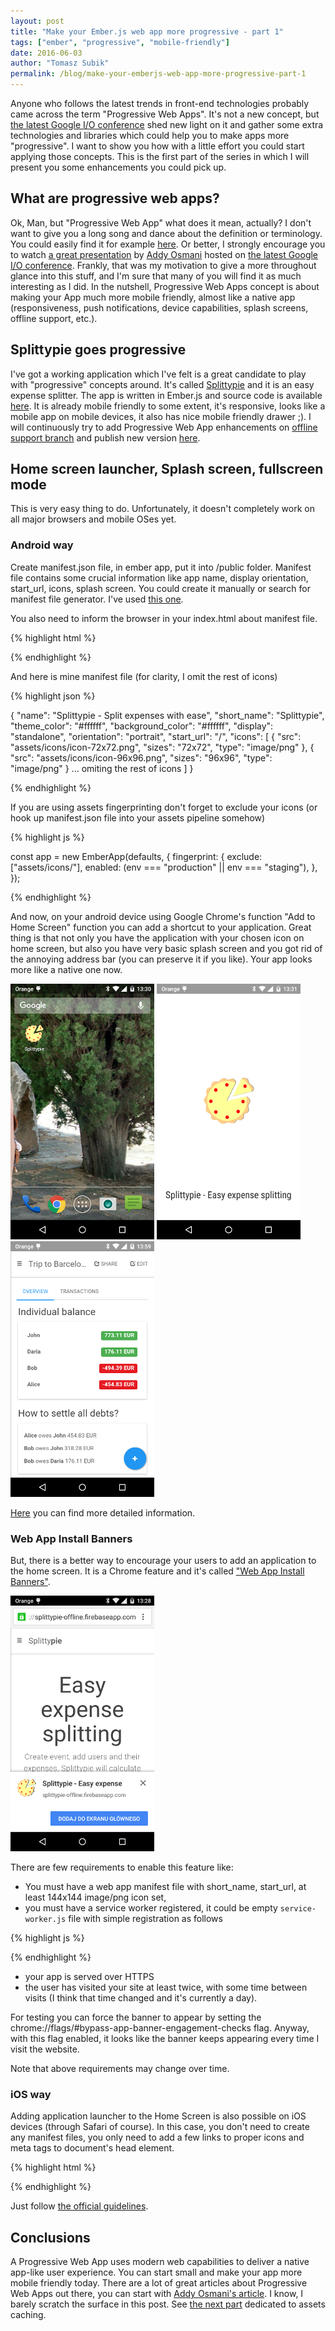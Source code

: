 ```yaml
---
layout: post
title: "Make your Ember.js web app more progressive - part 1"
tags: ["ember", "progressive", "mobile-friendly"]
date: 2016-06-03
author: "Tomasz Subik"
permalink: /blog/make-your-emberjs-web-app-more-progressive-part-1
---
```


Anyone who follows the latest trends in front-end technologies probably came across the term
"Progressive Web Apps". It's not a new concept, but [the latest Google I/O conference][google-io-conference]
shed new light on it and gather some extra technologies and libraries which could help you to make apps more
"progressive". I want to show you how with a little effort you could start applying those concepts.
This is the first part of the series in which I will present you some enhancements you could pick up.

<!--more-->

## What are progressive web apps?

Ok, Man, but "Progressive Web App" what does it mean, actually? I don't want to give you a long song and dance about
the definition or terminology. You could easily find it for example [here][google-progressive-web-apps].
Or better, I strongly encourage you to watch [a great presentation][addy-osmani-presentation] by [Addy Osmani][addy-osmani]
hosted on [the latest Google I/O conference][google-io-conference]. Frankly, that was my motivation to give a more throughout
glance into this stuff, and I'm sure that many of you will find it as much interesting as I did.
In the nutshell, Progressive Web Apps concept is about making your App much more mobile friendly,
almost like a native app (responsiveness, push notifications, device capabilities, splash screens, offline support, etc.).

## Splittypie goes progressive

I've got a working application which I've felt is a great candidate to play with "progressive" concepts around.
It's called [Splittypie][splittypie] and it is an easy expense splitter. The app is written in
Ember.js and source code is available [here][splittypie-source]. It is already mobile friendly
to some extent, it's responsive, looks like a mobile app on mobile devices, it also has nice
mobile friendly drawer ;). I will continuously try to add Progressive Web App
enhancements on [offline support branch][offline-support-branch] and publish new version [here][splittypie-offline].

## Home screen launcher, Splash screen, fullscreen mode

This is very easy thing to do. Unfortunately, it doesn't completely work on all major browsers and mobile OSes yet.

### Android way

Create manifest.json file, in ember app, put it into /public folder. Manifest file contains
some crucial information like app name, display orientation, start_url, icons, splash screen.
You could create it manually or search for manifest file generator. I've used [this one][manifest-generator].

You also need to inform the browser in your index.html about manifest file.

{% highlight html %}

<link rel="manifest" href="manifest.json">

{% endhighlight %}

And here is mine manifest file (for clarity, I omit the rest of icons)

{% highlight json %}

{
  "name": "Splittypie - Split expenses with ease",
  "short_name": "Splittypie",
  "theme_color": "#ffffff",
  "background_color": "#ffffff",
  "display": "standalone",
  "orientation": "portrait",
  "start_url": "/",
  "icons": [
    {
      "src": "assets/icons/icon-72x72.png",
      "sizes": "72x72",
      "type": "image/png"
    },
    {
      "src": "assets/icons/icon-96x96.png",
      "sizes": "96x96",
      "type": "image/png"
    }
    ... omiting the rest of icons
  ]
}

{% endhighlight %}

If you are using assets fingerprinting don't forget to exclude your icons (or hook up manifest.json file
into your assets pipeline somehow)

{% highlight js %}

const app = new EmberApp(defaults, {
    fingerprint: {
        exclude: ["assets/icons/"],
        enabled: (env === "production" || env === "staging"),
    },
});

{% endhighlight %}

And now, on your android device using Google Chrome's function "Add to Home Screen" function you can
add a shortcut to your application. Great thing is that not only you have the application with your
chosen icon on home screen, but also you have very basic splash screen and you got rid of
the annoying address bar (you can preserve it if you like). Your app looks more like a native one now.

![android-splittypie-icon](/images/blog/android-splittypie-icon.png "Home Screen Icon")
![android-splash-screen](/images/blog/android-splash-screen.png "Android Splash Screen")
![android-splittypie-screen](/images/blog/android-splittypie-screen.png "Android Splittypie Screen")

[Here][google-homescreen-detailed] you can find more detailed information.

### Web App Install Banners

But, there is a better way to encourage your users to add an application to the home screen.
It is a Chrome feature and it's called ["Web App Install Banners"][web-app-install-banners].

<p class="text-center">
  <img src="/images/blog/android-web-install-banner.png" alt="Android Web Install Banner" />
</p>

There are few requirements to enable this feature like:

- You must have a web app manifest file with short_name, start_url, at least 144x144 image/png icon set,
- you must have a service worker registered, it could be empty <code class="inline">service-worker.js</code>
file with simple registration as follows

{% highlight js %}
<script>
  navigator.serviceWorker.register("service-worker.js", { scope: "./" })
    .then(function(res) {
      console.log("registered service worker");
    })
    .catch(function(error) {
      console.error("error... ");
      console.error(error);
    });
</script>
{% endhighlight %}

- your app is served over HTTPS
- the user has visited your site at least twice, with some time between visits (I think that time
changed and it's currently a day).

For testing you can force the banner to appear by setting the
chrome://flags/#bypass-app-banner-engagement-checks flag.
Anyway, with this flag enabled, it looks like the banner keeps appearing every time I visit the website.

Note that above requirements may change over time.

### iOS way

Adding application launcher to the Home Screen is also possible on iOS devices (through Safari of course).
In this case, you don't need to create any manifest files, you only need to add a few links to proper icons and
meta tags to document's head element.

{% highlight html %}

<link rel="apple-touch-icon" href="assets/icons/ios/icon-60x60.png">
<link rel="apple-touch-icon" sizes="76x76" href="assets/icons/ios/icon-76x76.png">
<link rel="apple-touch-icon" sizes="120x120" href="assets/icons/ios/icon-120x120.png">
<link rel="apple-touch-icon" sizes="152x152" href="assets/icons/ios/icon-152x152.png">

<!-- Unfortunately this doesn't work on iOS9 ugh, wtf apple? -->
<link rel="apple-touch-startup-image" href="assets/icons/ios/startup.png">

<meta name="apple-mobile-web-app-capable" content="yes">
<meta name="apple-mobile-web-app-status-bar-style" content="black">

{% endhighlight %}

Just follow [the official guidelines][ios-home-screen].

## Conclusions

A Progressive Web App uses modern web capabilities to deliver a native app-like user experience.
You can start small and make your app more mobile friendly today. There are a lot of great articles
about Progressive Web Apps out there, you can start with [Addy Osmani's article][addy-blog-post].
I know, I barely scratch the surface in this post. See [the next part][the-next-part] dedicated to assets caching.

[google-io-conference]: https://events.google.com/io2016
[google-progressive-web-apps]: https://developers.google.com/web/progressive-web-apps
[addy-osmani-presentation]: https://www.youtube.com/watch?v=srdKq0DckXQ
[addy-osmani]: https://addyosmani.com
[splittypie]: https://splittypie.com
[splittypie-source]: https://github.com/cowbell/splittypie
[offline-support-branch]: https://github.com/cowbell/splittypie/tree/offline-support
[splittypie-offline]: https://splittypie-offline.firebaseapp.com
[google-homescreen-detailed]: https://developer.chrome.com/multidevice/android/installtohomescreen
[manifest-generator]: https://app-manifest.firebaseapp.com
[web-app-install-banners]: https://developers.google.com/web/updates/2015/03/increasing-engagement-with-app-install-banners-in-chrome-for-android
[ios-home-screen]: https://developer.apple.com/library/ios/documentation/AppleApplications/Reference/SafariWebContent/ConfiguringWebApplications/ConfiguringWebApplications.html
[addy-blog-post]: https://addyosmani.com/blog/getting-started-with-progressive-web-apps
[the-next-part]: https://tsubik.com/blog/make-your-emberjs-web-app-more-progressive-part-2-offline-caching
